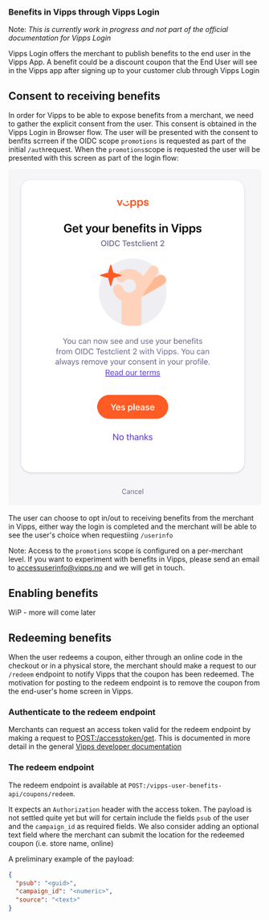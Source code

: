 ### Benefits in Vipps through Vipps Login

Note: *This is currently work in progress and not part of the official documentation for Vipps Login*

Vipps Login offers the merchant to publish benefits to the end user in the Vipps App. A benefit could be a discount coupon that the End User will see in the Vipps app after signing up to your customer club through Vipps Login

## Consent to receiving benefits
In order for Vipps to be able to expose benefits from a merchant, we need to gather the explicit consent from the user. This consent is obtained in the Vipps Login in Browser flow. The user will be presented with the consent to benfits scrreen if the OIDC scope `promotions` is requested as part of the initial `/auth`request. When the `promotions`scope is requested the user will be presented with this screen as part of the login flow: 

![promotions](images/promotions-in-web-flow.png)

The user can choose to opt in/out to receiving benefits from the merchant in Vipps, either way the login is completed and the merchant will be able to see the user's choice when requestiing `/userinfo`

Note: Access to the `promotions` scope is configured on a per-merchant level. If you want to experiment with benefits in Vipps, please send an email to accessuserinfo@vipps.no and we will get in touch. 

## Enabling benefits
WiP - more will come later

## Redeeming benefits
When the user redeems a coupon, either through an online code in the checkout or in a physical store, the merchant should make a request to our `/redeem` endpoint to notify Vipps that the coupon has been redeemed. The motivation for posting to the redeem endpoint is to remove the coupon from the end-user's home screen in Vipps. 

### Authenticate to the redeem endpoint
Merchants can request an access token valid for the redeem endpoint by making a request to [POST:/accesstoken/get](https://vippsas.github.io/vipps-ecom-api/#/Authorization_Service/fetchAuthorizationTokenUsingPost). This is documented in more detail in the general [Vipps developer documentation](https://github.com/vippsas/vipps-developers/blob/master/vipps-getting-started.md#quick-overview-of-how-to-make-an-api-call) 

### The redeem endpoint
The redeem endpoint is available at `POST:/vipps-user-benefits-api/coupons/redeem`. 

It  expects an `Authorization` header with the access token. The payload is not settled quite yet but will for certain include the fields `psub` of the user and the `campaign_id` as required fields. We also consider adding an optional text field where the merchant can submit the location for the redeemed coupon (i.e. store name, online)  

A preliminary example of the payload:

```json
{
  "psub": "<guid>",
  "campaign_id": "<numeric>",
  "source": "<text>"
}
```

